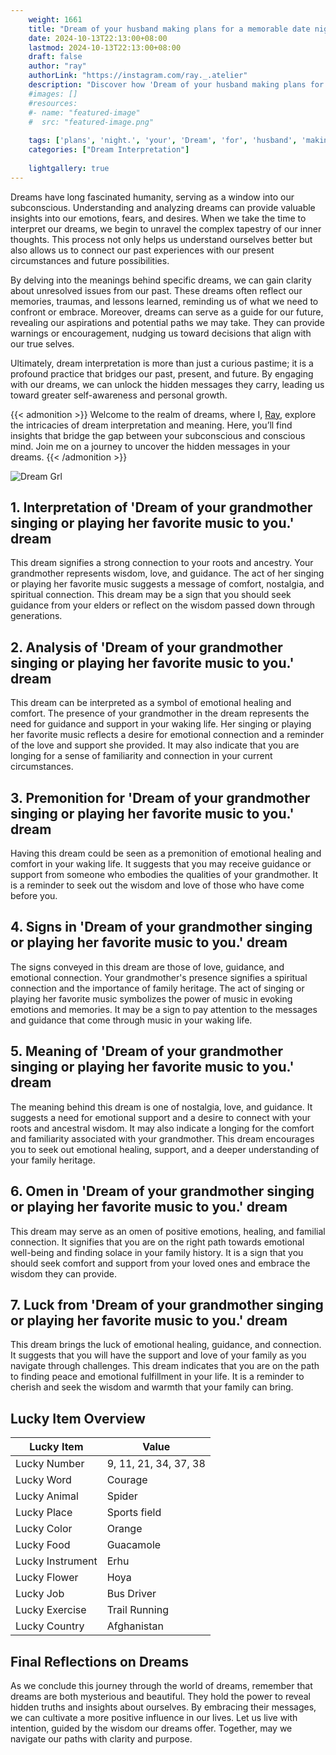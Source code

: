 ```yaml
---
    weight: 1661
    title: "Dream of your husband making plans for a memorable date night."  # Assuming 'title' column exists
    date: 2024-10-13T22:13:00+08:00
    lastmod: 2024-10-13T22:13:00+08:00
    draft: false
    author: "ray"
    authorLink: "https://instagram.com/ray._.atelier"
    description: "Discover how 'Dream of your husband making plans for a memorable date night.' can interpret your future and uncover its significant meanings in your life."
    #images: []
    #resources:
    #- name: "featured-image"
    #  src: "featured-image.png"
    
    tags: ['plans', 'night.', 'your', 'Dream', 'for', 'husband', 'making', 'a', 'memorable', 'of', 'date']
    categories: ["Dream Interpretation"]
    
    lightgallery: true
---
```

    
Dreams have long fascinated humanity, serving as a window into our subconscious. Understanding and analyzing dreams can provide valuable insights into our emotions, fears, and desires. When we take the time to interpret our dreams, we begin to unravel the complex tapestry of our inner thoughts. This process not only helps us understand ourselves better but also allows us to connect our past experiences with our present circumstances and future possibilities.

By delving into the meanings behind specific dreams, we can gain clarity about unresolved issues from our past. These dreams often reflect our memories, traumas, and lessons learned, reminding us of what we need to confront or embrace. Moreover, dreams can serve as a guide for our future, revealing our aspirations and potential paths we may take. They can provide warnings or encouragement, nudging us toward decisions that align with our true selves.

Ultimately, dream interpretation is more than just a curious pastime; it is a profound practice that bridges our past, present, and future. By engaging with our dreams, we can unlock the hidden messages they carry, leading us toward greater self-awareness and personal growth.

{{< admonition >}}
Welcome to the realm of dreams, where I, [Ray](https://instagram.com/ray._.atelier), explore the intricacies of dream interpretation and meaning. Here, you’ll find insights that bridge the gap between your subconscious and conscious mind. Join me on a journey to uncover the hidden messages in your dreams.
{{< /admonition >}}

![Dream Grl](https://cdn.pixabay.com/photo/2017/11/02/03/35/gothic-2910057_1280.jpg "Dream Grl")

## 1. Interpretation of 'Dream of your grandmother singing or playing her favorite music to you.' dream

This dream signifies a strong connection to your roots and ancestry. Your grandmother represents wisdom, love, and guidance. The act of her singing or playing her favorite music suggests a message of comfort, nostalgia, and spiritual connection. This dream may be a sign that you should seek guidance from your elders or reflect on the wisdom passed down through generations.

## 2. Analysis of 'Dream of your grandmother singing or playing her favorite music to you.' dream

This dream can be interpreted as a symbol of emotional healing and comfort. The presence of your grandmother in the dream represents the need for guidance and support in your waking life. Her singing or playing her favorite music reflects a desire for emotional connection and a reminder of the love and support she provided. It may also indicate that you are longing for a sense of familiarity and connection in your current circumstances.

## 3. Premonition for 'Dream of your grandmother singing or playing her favorite music to you.' dream

Having this dream could be seen as a premonition of emotional healing and comfort in your waking life. It suggests that you may receive guidance or support from someone who embodies the qualities of your grandmother. It is a reminder to seek out the wisdom and love of those who have come before you.

## 4. Signs in 'Dream of your grandmother singing or playing her favorite music to you.' dream

The signs conveyed in this dream are those of love, guidance, and emotional connection. Your grandmother's presence signifies a spiritual connection and the importance of family heritage. The act of singing or playing her favorite music symbolizes the power of music in evoking emotions and memories. It may be a sign to pay attention to the messages and guidance that come through music in your waking life.

## 5. Meaning of 'Dream of your grandmother singing or playing her favorite music to you.' dream

The meaning behind this dream is one of nostalgia, love, and guidance. It suggests a need for emotional support and a desire to connect with your roots and ancestral wisdom. It may also indicate a longing for the comfort and familiarity associated with your grandmother. This dream encourages you to seek out emotional healing, support, and a deeper understanding of your family heritage.

## 6. Omen in 'Dream of your grandmother singing or playing her favorite music to you.' dream

This dream may serve as an omen of positive emotions, healing, and familial connection. It signifies that you are on the right path towards emotional well-being and finding solace in your family history. It is a sign that you should seek comfort and support from your loved ones and embrace the wisdom they can provide.

## 7. Luck from 'Dream of your grandmother singing or playing her favorite music to you.' dream

This dream brings the luck of emotional healing, guidance, and connection. It suggests that you will have the support and love of your family as you navigate through challenges. This dream indicates that you are on the path to finding peace and emotional fulfillment in your life. It is a reminder to cherish and seek the wisdom and warmth that your family can bring.

## Lucky Item Overview
| Lucky Item          | Value              |
|---------------|--------------------|
| Lucky Number        | 9, 11, 21, 34, 37, 38  |
| Lucky Word          | Courage |
| Lucky Animal        | Spider |
| Lucky Place         | Sports field     |
| Lucky Color         | Orange     |
| Lucky Food          | Guacamole      |
| Lucky Instrument    | Erhu |
| Lucky Flower        | Hoya    |
| Lucky Job           | Bus Driver       |
| Lucky Exercise      | Trail Running  |
| Lucky Country       | Afghanistan    |


##  Final Reflections on Dreams

As we conclude this journey through the world of dreams, remember that dreams are both mysterious and beautiful. They hold the power to reveal hidden truths and insights about ourselves. By embracing their messages, we can cultivate a more positive influence in our lives. Let us live with intention, guided by the wisdom our dreams offer. Together, may we navigate our paths with clarity and purpose.
